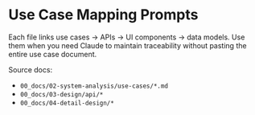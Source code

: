 # Use Case Mapping Prompts

Each file links use cases → APIs → UI components → data models. Use them when you need Claude to maintain traceability without pasting the entire use case document.

Source docs:
- `00_docs/02-system-analysis/use-cases/*.md`
- `00_docs/03-design/api/*`
- `00_docs/04-detail-design/*`
